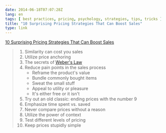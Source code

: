 ```yaml
---
date: 2014-06-18T07:07:28Z
lang: en
tags: [ best practices, pricing, psychology, strategies, tips, tricks ]
title: "10 Surprising Pricing Strategies That Can Boost Sales"
type: link
---
```


[10 Surprising Pricing Strategies That Can Boost
Sales](http://thenextweb.com/entrepreneur/2014/05/27/10-surprising-pricing-strategies-can-drastically-improve-sales/)

> 1.  Similarity can cost you sales
> 2.  Utilize price anchoring
> 3.  The secrets of [Weber's
>     Law](http://www.britannica.com/EBchecked/topic/638610/Webers-law)
> 4.  Reduce pain points in the sales process
>     -   Reframe the product's value
>     -   Bundle commonly bought items
>     -   Sweat the small stuff
>     -   Appeal to utility or pleasure
>     -   It's either free or it isn't
> 5.  Try out an old classic: ending prices with the number 9
> 6.  Emphasize time spent vs. saved
> 7.  Never compare prices without a reason
> 8.  Utilize the power of context
> 9.  Test different levels of pricing
> 10. Keep prices stupidly simple

